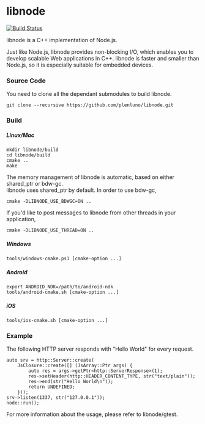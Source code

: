 libnode
=======

[![Build Status](https://travis-ci.org/plenluno/libnode.png?branch=master)](https://travis-ci.org/plenluno/libnode)

libnode is a C++ implementation of Node.js.

Just like Node.js, libnode provides non-blocking I/O,
which enables you to develop scalable Web applications in C++.
libnode is faster and smaller than Node.js,
so it is especially suitable for embedded devices.

### Source Code

You need to clone all the dependant submodules to build libnode.

    git clone --recursive https://github.com/plenluno/libnode.git

### Build

##### Linux/Mac

    mkdir libnode/build
    cd libnode/build
    cmake ..
    make

The memory management of libnode is automatic, based on either shared_ptr or bdw-gc.  
libnode uses shared_ptr by default. In order to use bdw-gc,  

    cmake -DLIBNODE_USE_BDWGC=ON ..

If you'd like to post messages to libnode from other threads in your application,

    cmake -DLIBNODE_USE_THREAD=ON ..

##### Windows

    tools/windows-cmake.ps1 [cmake-option ...]

##### Android

    export ANDROID_NDK=/path/to/android-ndk
    tools/android-cmake.sh [cmake-option ...]

##### iOS

    tools/ios-cmake.sh [cmake-option ...]

### Example

The following HTTP server responds with "Hello World" for every request.

    auto srv = http::Server::create(
        JsClosure::create([] (JsArray::Ptr args) {
            auto res = args->getPtr<http::ServerResponse>(1);
            res->setHeader(http::HEADER_CONTENT_TYPE, str("text/plain"));
            res->end(str("Hello World\n"));
            return UNDEFINED;
        }));
    srv->listen(1337, str("127.0.0.1"));
    node::run();

For more information about the usage, please refer to libnode/gtest.
